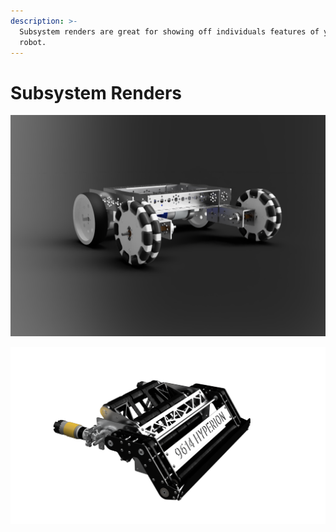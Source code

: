 ```yaml
---
description: >-
  Subsystem renders are great for showing off individuals features of your
  robot.
---
```


# Subsystem Renders

![FTC 15887 Compact Tetrix Drivetrain](../.gitbook/assets/jerseybot3%20%281%29.png)

![FTC 9614 Ultimate Goal Intake](../.gitbook/assets/ugqr_v1.3_deployed_config_2021-jan-18_09-20-43pm-000_customizedview18119357730_png_alpha.png)


